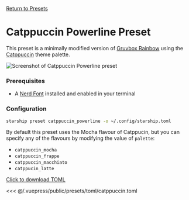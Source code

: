 [Return to Presets](./README.md#catppuccin_powerline)

# Catppuccin Powerline Preset

This preset is a minimally modified version of [Gruvbox Rainbow](./gruvbox-rainbow.md) using the [Catppuccin](https://github.com/catppuccin/catppuccin) theme palette.

![Screenshot of Catppuccin Powerline preset](/presets/img/catppuccin_powerline.png)

### Prerequisites

- A [Nerd Font](https://www.nerdfonts.com/) installed and enabled in your terminal

### Configuration

```sh
starship preset catppuccin_powerline -o ~/.config/starship.toml
```

By default this preset uses the Mocha flavour of Catppucin, but you can specify any of the flavours by modifying the value of `palette`:

- `catppuccin_mocha`
- `catppuccin_frappe`
- `catppuccin_macchiato`
- `catppucin_latte`

[Click to download TOML](/presets/toml/catppuccin_powerline.toml)

<<< @/.vuepress/public/presets/toml/catppuccin.toml
